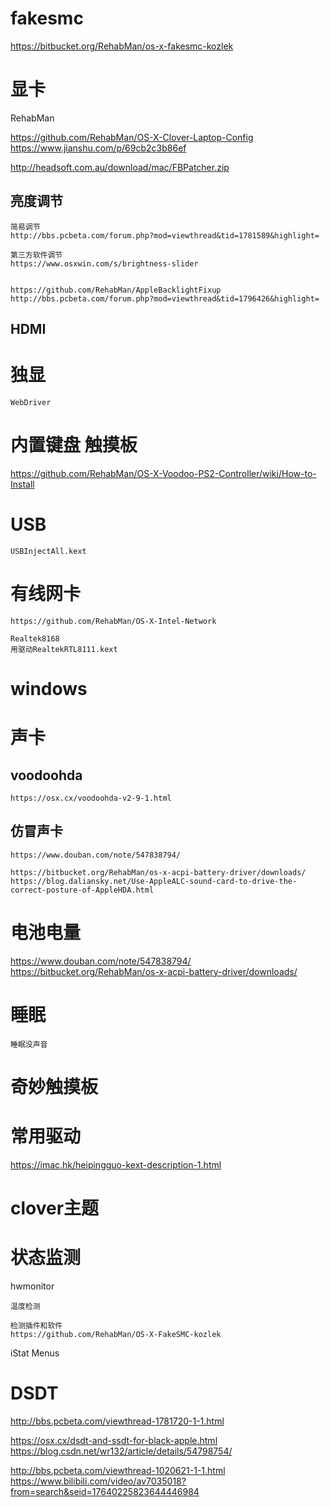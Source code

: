 

# fakesmc

https://bitbucket.org/RehabMan/os-x-fakesmc-kozlek



# 显卡

RehabMan


https://github.com/RehabMan/OS-X-Clover-Laptop-Config
https://www.jianshu.com/p/69cb2c3b86ef

http://headsoft.com.au/download/mac/FBPatcher.zip

## 亮度调节

    
    简易调节
    http://bbs.pcbeta.com/forum.php?mod=viewthread&tid=1781589&highlight=
   
    第三方软件调节
    https://www.osxwin.com/s/brightness-slider
    

    https://github.com/RehabMan/AppleBacklightFixup
    http://bbs.pcbeta.com/forum.php?mod=viewthread&tid=1796426&highlight=
## HDMI


# 独显

    WebDriver



# 内置键盘 触摸板

https://github.com/RehabMan/OS-X-Voodoo-PS2-Controller/wiki/How-to-Install

# USB

    USBInjectAll.kext


# 有线网卡

    https://github.com/RehabMan/OS-X-Intel-Network 
    
    Realtek8168
    用驱动RealtekRTL8111.kext

# windows 

# 声卡

## voodoohda

    https://osx.cx/voodoohda-v2-9-1.html


## 仿冒声卡

    https://www.douban.com/note/547838794/

    https://bitbucket.org/RehabMan/os-x-acpi-battery-driver/downloads/
    https://blog.daliansky.net/Use-AppleALC-sound-card-to-drive-the-correct-posture-of-AppleHDA.html
    
# 电池电量

https://www.douban.com/note/547838794/
https://bitbucket.org/RehabMan/os-x-acpi-battery-driver/downloads/

# 睡眠
    
    睡眠没声音
    


# 奇妙触摸板



# 常用驱动


https://imac.hk/heipingguo-kext-description-1.html

# clover主题



# 状态监测

hwmonitor

    温度检测

    检测插件和软件
    https://github.com/RehabMan/OS-X-FakeSMC-kozlek

iStat Menus


# DSDT


http://bbs.pcbeta.com/viewthread-1781720-1-1.html

https://osx.cx/dsdt-and-ssdt-for-black-apple.html
https://blog.csdn.net/wr132/article/details/54798754/

http://bbs.pcbeta.com/viewthread-1020621-1-1.html
https://www.bilibili.com/video/av7035018?from=search&seid=17640225823644446984
